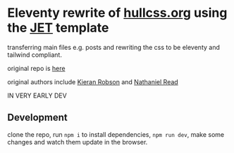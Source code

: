 # Eleventy rewrite of [hullcss.org](https://HullCSS.org) using the [JET](https://github.com/marcamos/jet) template  

transferring main files e.g. posts and rewriting the css to be eleventy and tailwind compliant.  

original repo is [here](https://github.com/hullcss/hullcss-site)  

original authors include [Kieran Robson](https://github.com/kieranrobson) and [Nathaniel Read](https://github.com/itisNathaniel)  

IN VERY EARLY DEV

## Development

clone the repo, run `npm i` to install dependencies, `npm run dev`, make some changes and watch them update in the browser. 
